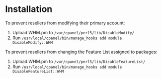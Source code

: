 # Installation
To prevent resellers from modifying their primary account:
1. Upload WHM.pm to `/var/cpanel/perl5/lib/DisableModify/`
2. Run `/usr/local/cpanel/bin/manage_hooks add module DisableModify::WHM`

To prevent resellers from changing the Feature List assigned to packages:
1. Upload WHM.pm to `/var/cpanel/perl5/lib/DisableFeatureList/`
2. Run `/usr/local/cpanel/bin/manage_hooks add module DisableFeatureList::WHM`
